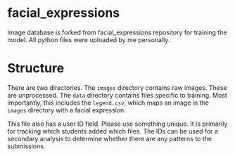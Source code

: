 # facial_expressions
Image database is forked from facial_expressions repository for training the model. All python files were uploaded by me personally. 

# Structure
There are two directories. The `images` directory contains raw images. These
are unprocessed. The `data` directory contains files specific to training.
Most importantly, this includes the `legend.csv`, which maps an image in the
`images` directory with a facial expression. 

This file also has a user ID field. Please use something unique.
It is primarily for tracking which students added which files.
The IDs can be used for a secondary analysis to determine
whether there are any patterns to the submissions.

